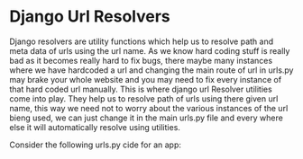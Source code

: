 # Django Url Resolvers

Django resolvers are utility functions which help us to resolve path and meta data of urls using the url name. As we know hard coding stuff is really bad as it becomes really hard to fix bugs, there maybe many instances where we have hardcoded a url and changing the main route of url in urls.py may brake your whole website and you may need to fix every instance of that hard coded url manually. This is where django url Resolver utilities come into play. They help us to resolve path of urls using there given url name, this way we need not to worry about the various instances of the url bieng used, we can just change it in the main urls.py file and every where else it will automatically resolve using utilities.

Consider the following urls.py cide for an app:

```
